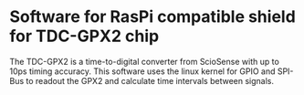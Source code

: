 # Software for RasPi compatible shield for TDC-GPX2 chip
The TDC-GPX2 is a time-to-digital converter from ScioSense with up to 10ps timing accuracy. This software uses the linux kernel for GPIO and SPI-Bus to readout the GPX2 and calculate time intervals between signals.

